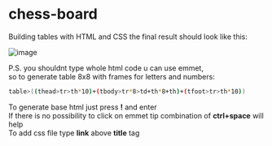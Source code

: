 # chess-board
Building tables with HTML and CSS
the final result should look like this:

![image](https://github.com/user-attachments/assets/d5d71034-9167-41da-8ec1-f6a00ad91565)

P.S. you shouldnt type whole html code u can use emmet, <br>
so to generate table 8x8 with frames for letters and numbers:
```bash
table>((thead>tr>th*10)+(tbody>tr*8>td+th*8+th)+(tfoot>tr>th*10))
```
To generate base html just press **!** and enter <br>
If there is no possibility to click on emmet tip combination of **ctrl+space** will help <br>
To add css file type **link** above **title** tag
